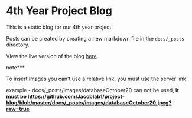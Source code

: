 # 4th Year Project Blog

This is a static blog for our 4th year project.

Posts can be created by creating a new markdown file in the `docs/_posts` directory.

View the live version of the blog [here](https://jacoblab1.github.io/project-blog/)

note***

To insert images you can't use a relative link, you must use the server link

example - docs/_posts/images/databaseOctober20 can not be used, **it must be https://github.com/Jacoblab1/project-blog/blob/master/docs/_posts/images/databaseOctober20.jpeg?raw=true**


